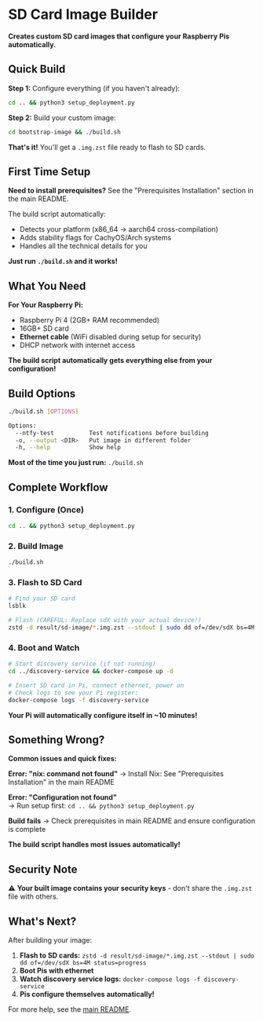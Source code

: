 # SD Card Image Builder

**Creates custom SD card images that configure your Raspberry Pis automatically.**

## Quick Build

**Step 1:** Configure everything (if you haven't already):
```bash
cd .. && python3 setup_deployment.py
```

**Step 2:** Build your custom image:
```bash
cd bootstrap-image && ./build.sh
```

**That's it!** You'll get a `.img.zst` file ready to flash to SD cards.



## First Time Setup

**Need to install prerequisites?** See the "Prerequisites Installation" section in the main README.

The build script automatically:
- Detects your platform (x86_64 → aarch64 cross-compilation)  
- Adds stability flags for CachyOS/Arch systems
- Handles all the technical details for you

**Just run `./build.sh` and it works!**

## What You Need

**For Your Raspberry Pi:**
- Raspberry Pi 4 (2GB+ RAM recommended)
- 16GB+ SD card
- **Ethernet cable** (WiFi disabled during setup for security)
- DHCP network with internet access

**The build script automatically gets everything else from your configuration!**

## Build Options

```bash
./build.sh [OPTIONS]

Options:
  --ntfy-test          Test notifications before building
  -o, --output <DIR>   Put image in different folder  
  -h, --help           Show help
```

**Most of the time you just run:** `./build.sh`



## Complete Workflow

### 1. Configure (Once)
```bash
cd .. && python3 setup_deployment.py
```

### 2. Build Image
```bash
./build.sh
```

### 3. Flash to SD Card
```bash
# Find your SD card
lsblk

# Flash (CAREFUL: Replace sdX with your actual device!)
zstd -d result/sd-image/*.img.zst --stdout | sudo dd of=/dev/sdX bs=4M status=progress
```

### 4. Boot and Watch
```bash
# Start discovery service (if not running)
cd ../discovery-service && docker-compose up -d

# Insert SD card in Pi, connect ethernet, power on
# Check logs to see your Pi register:
docker-compose logs -f discovery-service
```

**Your Pi will automatically configure itself in ~10 minutes!**

## Something Wrong?

**Common issues and quick fixes:**

**Error: "nix: command not found"**
→ Install Nix: See "Prerequisites Installation" in the main README

**Error: "Configuration not found"**  
→ Run setup first: `cd .. && python3 setup_deployment.py`

**Build fails**
→ Check prerequisites in main README and ensure configuration is complete

**The build script handles most issues automatically!**

## Security Note

⚠️ **Your built image contains your security keys** - don't share the `.img.zst` file with others.

## What's Next?

After building your image:

1. **Flash to SD cards:** `zstd -d result/sd-image/*.img.zst --stdout | sudo dd of=/dev/sdX bs=4M status=progress`
2. **Boot Pis with ethernet**  
3. **Watch discovery service logs:** `docker-compose logs -f discovery-service`
4. **Pis configure themselves automatically!**

For more help, see the [main README](../README.md).